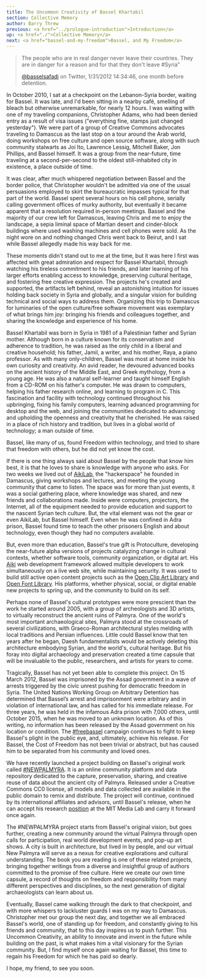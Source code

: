 ```yaml
---
title: The Uncommon Creativity of Bassel Khartabil
section: Collective Memory
author: Barry Threw
previous: <a href="../prologue-introduction">Introduction</a>
up: <a href="./">Collective Memory</a>
next: <a href="bassel-and-my-freedom">Bassel, and My Freedom</a>
---
```


> The people who are in real danger never leave their countries. They are in danger for a reason and for that they don't leave #Syria”
>
> [@basselsafadi][0] on Twitter, 1/31/2012 14:34:46, one month before detention.

In October 2010, I sat at a checkpoint on the Lebanon-Syria border,
waiting for Bassel. It was late, and I'd been sitting in a nearby
café, smelling of bleach but otherwise unremarkable, for nearly 12
hours. I was waiting with one of my traveling companions, Christopher
Adams, who had been denied entry as a result of visa issues
("everything fine, stamps just changed yesterday"). We were part of a
group of Creative Commons advocates traveling to Damascus as the last
stop on a tour around the Arab world, doing workshops on free culture
and open source software, along with such community stalwarts as Joi
Ito, Lawrence Lessig, Mitchell Baker, Jon Phillips, and Bassel
himself. It was a group from the near-future, time traveling at a
second-per-second to the oldest still-inhabited city in existence, a
place outside of time.

It was clear, after much whispered negotiation between Bassel and the
border police, that Christopher wouldn't be admitted via one of the
usual persuasions employed to skirt the bureaucratic impasses typical
for that part of the world. Bassel spent several hours on his cell
phone, serially calling government offices of murky authority, but
eventually it became apparent that a resolution required in-person
meetings. Bassel and the majority of our crew left for Damascus,
leaving Chris and me to enjoy the landscape, a sepia liminal space of
Martian desert and cinder-block buildings where used washing machines
and cell phones were sold. As the night wore on and nothing changed
Chris went back to Beirut, and I sat while Bassel allegedly made his
way back for me.

These moments didn't stand out to me at the time, but it was here I
first was affected with great admiration and respect for Bassel
Khartabil, through watching his tireless commitment to his friends,
and later learning of his larger efforts enabling access to knowledge,
preserving cultural heritage, and fostering free creative
expression. The projects he's created and supported, the artifacts
left behind, reveal an astonishing intuition for issues holding back
society in Syria and globally, and a singular vision for building
technical and social ways to address them. Organizing this trip to
Damascus for luminaries of the open culture/free software movement was
exemplary of what brings him joy: bringing his friends and colleagues
together, and sharing the knowledge and experience of his home.

Bassel Khartabil was born in Syria in 1981 of a Palestinian father and
Syrian mother. Although born in a culture known for its conservatism
and adherence to tradition, he was raised as the only child in a
liberal and creative household; his father, Jamil, a writer, and his
mother, Raya, a piano professor. As with many only-children, Bassel
was most at home inside his own curiosity and creativity. An avid
reader, he devoured advanced books on the ancient history of the
Middle East, and Greek mythology, from a young age. He was also a
natural self-learner and taught himself English from a CD-ROM on his
father's computer. He was drawn to computers, helping his father
research online, and learning to program in C. This fascination and
facility with technology continued throughout his upbringing, fixing
his family computers, learning advanced programming for desktop and
the web, and joining the communities dedicated to advancing and
upholding the openness and creativity that he cherished. He was raised
in a place of rich history and tradition, but lives in a global world
of technology; a man outside of time.

Bassel, like many of us, found Freedom within technology, and tried to
share that freedom with others, but he did not yet know the cost.

If there is one thing always said about Bassel by the people that know
him best, it is that he loves to share is knowledge with anyone who
asks. For two weeks we lived out of [AikiLab][1], the "hackerspace" he
founded in Damascus, giving workshops and lectures, and meeting the
young community that came to listen. The space was for more than just
events, it was a social gathering place, where knowledge was shared,
and new friends and collaborations made. Inside were computers,
projectors, the Internet, all of the equipment needed to provide
education and support to the nascent Syrian tech culture. But, the
vital element was not the gear or even AikiLab, but Bassel
himself. Even when he was confined in Adra prison, Bassel found time
to teach the other prisoners English and about technology, even though
they had no computers available.

But, even more than education, Bassel's true gift is Protoculture,
developing the near-future alpha versions of projects catalyzing
change in cultural contexts, whether software tools, community
organization, or digital art. His [Aiki][2] web development framework
allowed multiple developers to work simultaneously on a live web site,
while maintaining security. It was used to build still active open
content projects such as the [Open Clip Art Library][3] and [Open Font
Library][4]. His platforms, whether physical, social, or digital
enable new projects to spring up, and the community to build on its
self.

Perhaps none of Bassel's cultural prototypes were more prescient than
the work he started around 2005, with a group of archeologists and 3D
artists, to virtually reconstruct the ancient ruins of Palmyra. One of
the world's most important archaeological sites, Palmyra stood at the
crossroads of several civilizations, with Graeco-Roman architectural
styles melding with local traditions and Persian influences. Little
could Bassel know that ten years after he began, Daesh fundamentalists
would be actively deleting this architecture embodying Syrian, and the
world's, cultural heritage. But his foray into digital archaeology and
preservation created a time capsule that will be invaluable to the
public, researchers, and artists for years to come.

Tragically, Bassel has not yet been able to complete this project. On
15 March 2012, Bassel was imprisoned by the Assad government in a wave
of arrests triggered by the civic unrest pushing for democratic
freedom in Syria. The United Nations Working Group on Arbitrary
Detention has determined that Bassel’s arrest and imprisonment were
arbitrary and in violation of international law, and has called for
his immediate release. For three years, he was held in the infamous
Adra prison with 7,000 others, until October 2015, when he was moved
to an unknown location. As of this writing, no information has been
released by the Assad government on his location or condition. The
[#freebassel][5] campaign continues to fight to keep Bassel's plight
in the public eye, and, ultimately, achieve his release. For Bassel,
the Cost of Freedom has not been trivial or abstract, but has caused
him to be separated from his community and loved ones.

We have recently launched a project building on Bassel's original work
called [#NEWPALMYRA][6]. It is an online community platform and data
repository dedicated to the capture, preservation, sharing, and
creative reuse of data about the ancient city of Palmyra. Released
under a Creative Commons CC0 license, all models and data collected
are available in the public domain to remix and distribute. The
project will continue, continued by its international affiliates and
advisors, until Bassel's release, when he can accept his research
[position][7] at the MIT Media Lab and carry it forward once again.

The #NEWPALMYRA project starts from Bassel's original vision, but goes
further, creating a new community around the virtual Palmyra through
open calls for participation, real world development events, and
pop-up art shows. A city is built in architecture, but lived in by
people, and our virtual New Palmyra will serve as a nexus for creative
explorations and cultural understanding. The book you are reading is
one of these related projects, bringing together writings from a
diverse and insightful group of authors committed to the promise of
free culture. Here we create our own time capsule, a record of
thoughts on freedom and responsibility from many different
perspectives and disciplines, so the next generation of digital
archaeologists can learn about us.

Eventually, Bassel came walking through the dark to that checkpoint,
and with more whispers to lackluster guards I was on my way to
Damascus. Christopher met our group the next day, and together we all
embraced Bassel's world, one of standing up for freedom, and
constantly giving to his friends and community, that to this day
inspires us to push further. This Uncommon Creativity, an ability to
innovate and invent in the future while building on the past, is what
makes him a vital visionary for the Syrian community. But, I find
myself once again waiting for Bassel, this time to regain his Freedom
for which he has paid so dearly.

I hope, my friend, to see you soon.

[0]: https://twitter.com/basselsafadi/status/164355948582932480
[1]: https://wiki.hackerspaces.org/Aiki_lab
[2]: https://en.wikipedia.org/wiki/Aiki_Framework
[3]: https://openclipart.org/
[4]: https://fontlibrary.org/
[5]: http://freebassel.org/
[6]: http://newpalmyra.org/
[7]: http://joi.ito.com/weblog/2015/10/22/mit-media-lab-r.html
